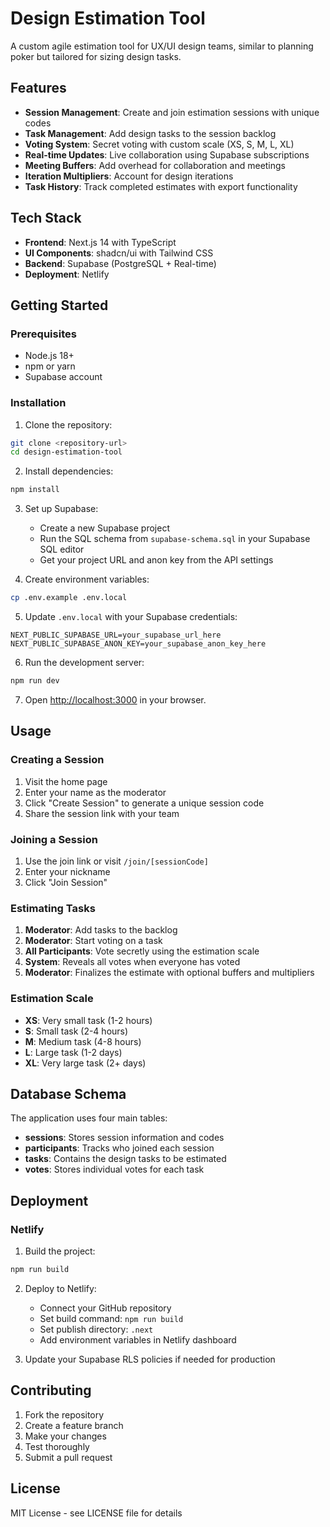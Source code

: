 # Design Estimation Tool

A custom agile estimation tool for UX/UI design teams, similar to planning poker but tailored for sizing design tasks.

## Features

- **Session Management**: Create and join estimation sessions with unique codes
- **Task Management**: Add design tasks to the session backlog
- **Voting System**: Secret voting with custom scale (XS, S, M, L, XL)
- **Real-time Updates**: Live collaboration using Supabase subscriptions
- **Meeting Buffers**: Add overhead for collaboration and meetings
- **Iteration Multipliers**: Account for design iterations
- **Task History**: Track completed estimates with export functionality

## Tech Stack

- **Frontend**: Next.js 14 with TypeScript
- **UI Components**: shadcn/ui with Tailwind CSS
- **Backend**: Supabase (PostgreSQL + Real-time)
- **Deployment**: Netlify

## Getting Started

### Prerequisites

- Node.js 18+ 
- npm or yarn
- Supabase account

### Installation

1. Clone the repository:
```bash
git clone <repository-url>
cd design-estimation-tool
```

2. Install dependencies:
```bash
npm install
```

3. Set up Supabase:
   - Create a new Supabase project
   - Run the SQL schema from `supabase-schema.sql` in your Supabase SQL editor
   - Get your project URL and anon key from the API settings

4. Create environment variables:
```bash
cp .env.example .env.local
```

5. Update `.env.local` with your Supabase credentials:
```env
NEXT_PUBLIC_SUPABASE_URL=your_supabase_url_here
NEXT_PUBLIC_SUPABASE_ANON_KEY=your_supabase_anon_key_here
```

6. Run the development server:
```bash
npm run dev
```

7. Open [http://localhost:3000](http://localhost:3000) in your browser.

## Usage

### Creating a Session

1. Visit the home page
2. Enter your name as the moderator
3. Click "Create Session" to generate a unique session code
4. Share the session link with your team

### Joining a Session

1. Use the join link or visit `/join/[sessionCode]`
2. Enter your nickname
3. Click "Join Session"

### Estimating Tasks

1. **Moderator**: Add tasks to the backlog
2. **Moderator**: Start voting on a task
3. **All Participants**: Vote secretly using the estimation scale
4. **System**: Reveals all votes when everyone has voted
5. **Moderator**: Finalizes the estimate with optional buffers and multipliers

### Estimation Scale

- **XS**: Very small task (1-2 hours)
- **S**: Small task (2-4 hours)  
- **M**: Medium task (4-8 hours)
- **L**: Large task (1-2 days)
- **XL**: Very large task (2+ days)

## Database Schema

The application uses four main tables:

- **sessions**: Stores session information and codes
- **participants**: Tracks who joined each session
- **tasks**: Contains the design tasks to be estimated
- **votes**: Stores individual votes for each task

## Deployment

### Netlify

1. Build the project:
```bash
npm run build
```

2. Deploy to Netlify:
   - Connect your GitHub repository
   - Set build command: `npm run build`
   - Set publish directory: `.next`
   - Add environment variables in Netlify dashboard

3. Update your Supabase RLS policies if needed for production

## Contributing

1. Fork the repository
2. Create a feature branch
3. Make your changes
4. Test thoroughly
5. Submit a pull request

## License

MIT License - see LICENSE file for details
